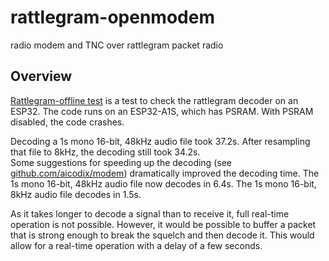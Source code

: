 # rattlegram-openmodem
radio modem and TNC over rattlegram packet radio

## Overview
[Rattlegram-offline test](./firmware/test/rattle-offline/) is a test to check the rattlegram decoder on an ESP32.  The code runs on an ESP32-A1S, which has PSRAM.  With PSRAM disabled, the code crashes.  

Decoding a 1s mono 16-bit, 48kHz audio file took 37.2s.  After resampling that file to 8kHz, the decoding still took 34.2s.  
Some suggestions for speeding up the decoding (see [github.com/aicodix/modem](https://github.com/aicodix/modem/issues/9)) dramatically improved the decoding time.  The 1s mono 16-bit, 48kHz audio file now decodes in 6.4s.  The 1s mono 16-bit, 8kHz audio file decodes in 1.5s.

As it takes longer to decode a signal than to receive it, full real-time operation is not possible.  However, it would be possible to buffer a packet that is strong enough to break the squelch and then decode it.  This would allow for a real-time operation with a delay of a few seconds.